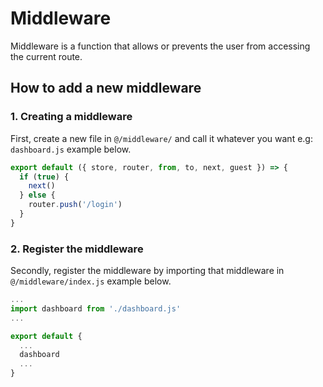 # Middleware

Middleware is a function that allows or prevents the user from accessing the current route.

## How to add a new middleware

### 1. Creating a middleware

First, create a new file in `@/middleware/` and call it whatever you want e.g: `dashboard.js` example below.

```js
export default ({ store, router, from, to, next, guest }) => {
  if (true) {
    next()
  } else {
    router.push('/login')
  }
}
```

### 2. Register the middleware

Secondly, register the middleware by importing that middleware in `@/middleware/index.js` example below.

```js
...
import dashboard from './dashboard.js'
...

export default {
  ...
  dashboard
  ...
}
```
